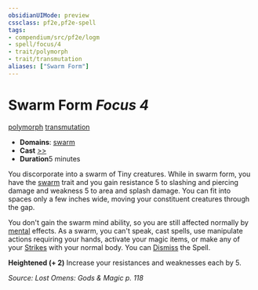 ```yaml
---
obsidianUIMode: preview
cssclass: pf2e,pf2e-spell
tags:
- compendium/src/pf2e/logm
- spell/focus/4
- trait/polymorph
- trait/transmutation
aliases: ["Swarm Form"]
---
```

# Swarm Form *Focus 4*   
[polymorph](rules/traits/polymorph.md "Polymorph Effect Trait")  [transmutation](rules/traits/transmutation.md "Transmutation School Trait")  

- **Domains**: [swarm](compendium/setting/domains.md#Swarm)
- **Cast** [>>](rules/core-rulebook/chapter-9-playing-the-game.md#Actions "Two-Action") 
- **Duration**5 minutes

You discorporate into a swarm of Tiny creatures. While in swarm form, you have the [swarm](rules/traits/swarm-b1.md "Swarm Creature Trait") trait and you gain resistance 5 to slashing and piercing damage and weakness 5 to area and splash damage. You can fit into spaces only a few inches wide, moving your constituent creatures through the gap.

You don't gain the swarm mind ability, so you are still affected normally by [mental](rules/traits/mental.md "Mental Effect Trait") effects. As a swarm, you can't speak, cast spells, use manipulate actions requiring your hands, activate your magic items, or make any of your [Strikes](rules/actions/strike.md) with your normal body. You can [Dismiss](rules/actions/dismiss.md) the Spell.

**Heightened (+ 2)** Increase your resistances and weaknesses each by 5.

*Source: Lost Omens: Gods & Magic p. 118*